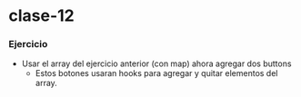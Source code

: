 # clase-12

### Ejercicio
* Usar el array del ejercicio anterior (con map) ahora agregar dos buttons
    * Estos botones usaran hooks para agregar y quitar elementos del array.
